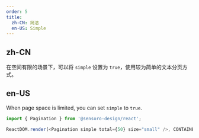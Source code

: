 ```yaml
---
order: 5
title:
  zh-CN: 简洁
  en-US: Simple
---
```


## zh-CN

在空间有限的场景下，可以将 `simple` 设置为 `true`，使用较为简单的文本分页方式。

## en-US

When page space is limited, you can set `simple` to `true`.

```js
import { Pagination } from '@sensoro-design/react';

ReactDOM.render(<Pagination simple total={50} size="small" />, CONTAINER);
```
